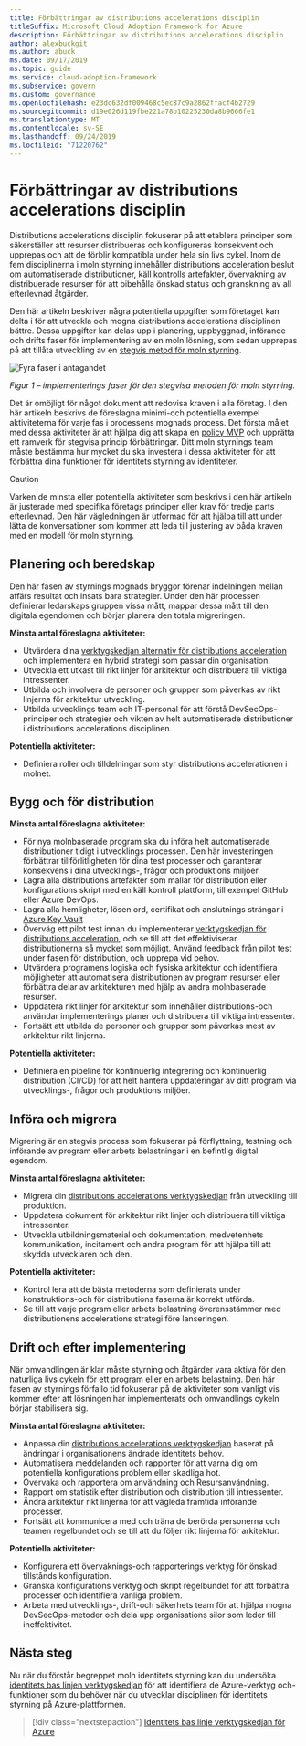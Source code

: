 ```yaml
---
title: Förbättringar av distributions accelerations disciplin
titleSuffix: Microsoft Cloud Adoption Framework for Azure
description: Förbättringar av distributions accelerations disciplin
author: alexbuckgit
ms.author: abuck
ms.date: 09/17/2019
ms.topic: guide
ms.service: cloud-adoption-framework
ms.subservice: govern
ms.custom: governance
ms.openlocfilehash: e23dc632df009468c5ec87c9a2862ffacf4b2729
ms.sourcegitcommit: d19e026d119fbe221a78b10225230da8b9666fe1
ms.translationtype: MT
ms.contentlocale: sv-SE
ms.lasthandoff: 09/24/2019
ms.locfileid: "71220762"
---
```

# <a name="deployment-acceleration-discipline-improvement"></a>Förbättringar av distributions accelerations disciplin

Distributions accelerations disciplin fokuserar på att etablera principer som säkerställer att resurser distribueras och konfigureras konsekvent och upprepas och att de förblir kompatibla under hela sin livs cykel. Inom de fem disciplinerna i moln styrning innehåller distributions acceleration beslut om automatiserade distributioner, käll kontrolls artefakter, övervakning av distribuerade resurser för att bibehålla önskad status och granskning av all efterlevnad åtgärder.

Den här artikeln beskriver några potentiella uppgifter som företaget kan delta i för att utveckla och mogna distributions accelerations disciplinen bättre. Dessa uppgifter kan delas upp i planering, uppbyggnad, införande och drifts faser för implementering av en moln lösning, som sedan upprepas på att tillåta utveckling av en [stegvis metod för moln styrning](../guides/index.md#an-incremental-approach-to-cloud-governance).

![Fyra faser i antagandet](../../_images/govern/adoption-phases.png)

*Figur 1 – implementerings faser för den stegvisa metoden för moln styrning.*

Det är omöjligt för något dokument att redovisa kraven i alla företag. I den här artikeln beskrivs de föreslagna minimi-och potentiella exempel aktiviteterna för varje fas i processens mognads process. Det första målet med dessa aktiviteter är att hjälpa dig att skapa en [policy MVP](../guides/index.md#an-incremental-approach-to-cloud-governance) och upprätta ett ramverk för stegvisa princip förbättringar. Ditt moln styrnings team måste bestämma hur mycket du ska investera i dessa aktiviteter för att förbättra dina funktioner för identitets styrning av identiteter.

> [!CAUTION]
> Varken de minsta eller potentiella aktiviteter som beskrivs i den här artikeln är justerade med specifika företags principer eller krav för tredje parts efterlevnad. Den här vägledningen är utformad för att hjälpa till att under lätta de konversationer som kommer att leda till justering av båda kraven med en modell för moln styrning.

## <a name="planning-and-readiness"></a>Planering och beredskap

Den här fasen av styrnings mognads bryggor förenar indelningen mellan affärs resultat och insats bara strategier. Under den här processen definierar ledarskaps gruppen vissa mått, mappar dessa mått till den digitala egendomen och börjar planera den totala migreringen.

**Minsta antal föreslagna aktiviteter:**

- Utvärdera dina [verktygskedjan alternativ för distributions acceleration](./toolchain.md) och implementera en hybrid strategi som passar din organisation.
- Utveckla ett utkast till rikt linjer för arkitektur och distribuera till viktiga intressenter.
- Utbilda och involvera de personer och grupper som påverkas av rikt linjerna för arkitektur utveckling.
- Utbilda utvecklings team och IT-personal för att förstå DevSecOps-principer och strategier och vikten av helt automatiserade distributioner i distributions accelerations disciplinen.

**Potentiella aktiviteter:**

- Definiera roller och tilldelningar som styr distributions accelerationen i molnet.

## <a name="build-and-predeployment"></a>Bygg och för distribution

**Minsta antal föreslagna aktiviteter:**

- För nya molnbaserade program ska du införa helt automatiserade distributioner tidigt i utvecklings processen. Den här investeringen förbättrar tillförlitligheten för dina test processer och garanterar konsekvens i dina utvecklings-, frågor och produktions miljöer.
- Lagra alla distributions artefakter som mallar för distribution eller konfigurations skript med en käll kontroll plattform, till exempel GitHub eller Azure DevOps.
- Lagra alla hemligheter, lösen ord, certifikat och anslutnings strängar i [Azure Key Vault](https://docs.microsoft.com/azure/key-vault)
- Överväg ett pilot test innan du implementerar [verktygskedjan för distributions acceleration](./toolchain.md), och se till att det effektiviserar distributionerna så mycket som möjligt. Använd feedback från pilot test under fasen för distribution, och upprepa vid behov.
- Utvärdera programens logiska och fysiska arkitektur och identifiera möjligheter att automatisera distributionen av program resurser eller förbättra delar av arkitekturen med hjälp av andra molnbaserade resurser.
- Uppdatera rikt linjer för arkitektur som innehåller distributions-och användar implementerings planer och distribuera till viktiga intressenter.
- Fortsätt att utbilda de personer och grupper som påverkas mest av arkitektur rikt linjerna.

**Potentiella aktiviteter:**

- Definiera en pipeline för kontinuerlig integrering och kontinuerlig distribution (CI/CD) för att helt hantera uppdateringar av ditt program via utvecklings-, frågor och produktions miljöer.

## <a name="adopt-and-migrate"></a>Införa och migrera

Migrering är en stegvis process som fokuserar på förflyttning, testning och införande av program eller arbets belastningar i en befintlig digital egendom.

**Minsta antal föreslagna aktiviteter:**

- Migrera din [distributions accelerations verktygskedjan](./toolchain.md) från utveckling till produktion.
- Uppdatera dokument för arkitektur rikt linjer och distribuera till viktiga intressenter.
- Utveckla utbildningsmaterial och dokumentation, medvetenhets kommunikation, incitament och andra program för att hjälpa till att skydda utvecklaren och den.

**Potentiella aktiviteter:**

- Kontrol lera att de bästa metoderna som definierats under konstruktions-och för distributions faserna är korrekt utförda.
- Se till att varje program eller arbets belastning överensstämmer med distributionens accelerations strategi före lanseringen.

## <a name="operate-and-post-implementation"></a>Drift och efter implementering

När omvandlingen är klar måste styrning och åtgärder vara aktiva för den naturliga livs cykeln för ett program eller en arbets belastning. Den här fasen av styrnings förfallo tid fokuserar på de aktiviteter som vanligt vis kommer efter att lösningen har implementerats och omvandlings cykeln börjar stabilisera sig.

**Minsta antal föreslagna aktiviteter:**

- Anpassa din [distributions accelerations verktygskedjan](./toolchain.md) baserat på ändringar i organisationens ändrade identitets behov.
- Automatisera meddelanden och rapporter för att varna dig om potentiella konfigurations problem eller skadliga hot.
- Övervaka och rapportera om användning och Resursanvändning.
- Rapport om statistik efter distribution och distribution till intressenter.
- Ändra arkitektur rikt linjerna för att vägleda framtida införande processer.
- Fortsätt att kommunicera med och träna de berörda personerna och teamen regelbundet och se till att du följer rikt linjerna för arkitektur.

**Potentiella aktiviteter:**

- Konfigurera ett övervaknings-och rapporterings verktyg för önskad tillstånds konfiguration.
- Granska konfigurations verktyg och skript regelbundet för att förbättra processer och identifiera vanliga problem.
- Arbeta med utvecklings-, drift-och säkerhets team för att hjälpa mogna DevSecOps-metoder och dela upp organisations silor som leder till ineffektivitet.

## <a name="next-steps"></a>Nästa steg

Nu när du förstår begreppet moln identitets styrning kan du undersöka [identitets bas linjen verktygskedjan](./toolchain.md) för att identifiera de Azure-verktyg och-funktioner som du behöver när du utvecklar disciplinen för identitets styrning på Azure-plattformen.

> [!div class="nextstepaction"]
> [Identitets bas linje verktygskedjan för Azure](./toolchain.md)
